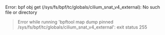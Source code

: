 Error: bpf obj get (/sys/fs/bpf/tc/globals/cilium_snat_v4_external): No such file or directory
> Error while running 'bpftool map dump pinned /sys/fs/bpf/tc/globals/cilium_snat_v4_external':  exit status 255

